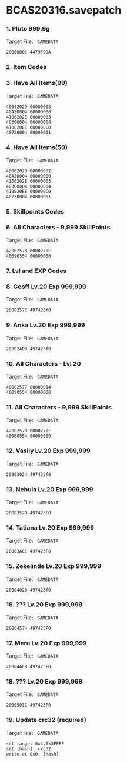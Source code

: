 # BCAS20316.savepatch

### 1. Pluto 999.9g

Target File: ` GAMEDATA`

```
2000000C 4479F99A
```

### 2.  Item Codes
### 3. Have All Items(99)

Target File: ` GAMEDATA`

```
4000202D 00000063
40A20004 00000000
4100202E 00000003
40300004 00000004
410020EE 000000C0
40720004 00000001
```

### 4. Have All Items(50)

Target File: ` GAMEDATA`

```
4000202D 00000032
40A20004 00000000
4100202E 00000003
40300004 00000004
410020EE 000000C0
40720004 00000001
```

### 5.  Skillpoints Codes
### 6. All Characters - 9,999 SkillPoints

Target File: ` GAMEDATA`

```
42002578 0000270F
40090554 00000000
```

### 7.  Lvl and EXP Codes
### 8. Geoff Lv.20 Exp 999,999

Target File: ` GAMEDATA`

```
2000257C 497423f0
```

### 9. Anka Lv.20 Exp 999,999

Target File: ` GAMEDATA`

```
20002AD0 497423f0
```

### 10. All Characters - Lvl 20

Target File: ` GAMEDATA`

```
40002577 00000014
40090554 00000000
```

### 11. All Characters - 9,999 SkillPoints

Target File: ` GAMEDATA`

```
42002578 0000270F
400B0554 00000000
```

### 12. Vasily Lv.20 Exp 999,999

Target File: ` GAMEDATA`

```
20003024 497423f0
```

### 13. Nebula Lv.20 Exp 999,999

Target File: ` GAMEDATA`

```
20003578 497423F0
```

### 14. Tatiana Lv.20 Exp 999,999

Target File: ` GAMEDATA`

```
20003ACC 497423F0
```

### 15. Zekelinde Lv.20 Exp 999,999

Target File: ` GAMEDATA`

```
20004020 497423f0
```

### 16. ??? Lv.20 Exp 999,999

Target File: ` GAMEDATA`

```
20004574 497423F0
```

### 17. Meru Lv.20 Exp 999,999

Target File: ` GAMEDATA`

```
20004AC8 497423F0
```

### 18. ??? Lv.20 Exp 999,999

Target File: ` GAMEDATA`

```
2000501C 497423F0
```

### 19.  Update crc32 (required)

Target File: ` GAMEDATA`

```
set range: 0x4,0x3FFFF
set [hash]: crc32
write at 0x0: [hash]
```

